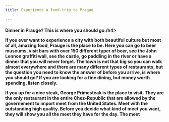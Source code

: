 ```yaml
---
title: Experience a food-trip to Prague

---
```

<h4>Dinner in Prauge? This is where you should go./h4>

If you ever want to experience a city with both beautiful culture but most of all, amazing food, Prauge is the place to be. Here you can go to beer museums, visit bars with over 150 different typer of beer, see the John Lennon graffiti wall, see the castle, go paddling in the river or have a dinner that you will never forget. The town is not that big so you can walk almost everywhere and there are many different types of restaurants, but the question you need to know the answer of before you arrive, is where you should go? If you are looking for a fine dining, but money worth spending, listen closely. 

If you up for a nice steak, George Primesteak is the place to visit. They are the only restaurant in the entire Chez-Republic that are allowed by the governement to import meet from the United States. Meet with the outstanding high quality. Before you decide what kind of meet you want, they will show you all the meet they have for the day. The meet 
